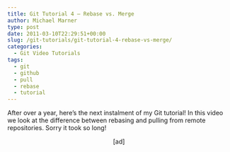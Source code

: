 ```yaml
---
title: Git Tutorial 4 – Rebase vs. Merge
author: Michael Marner
type: post
date: 2011-03-10T22:29:51+00:00
slug: /git-tutorials/git-tutorial-4-rebase-vs-merge/
categories:
  - Git Video Tutorials
tags:
  - git
  - github
  - pull
  - rebase
  - tutorial
---
```


After over a year, here&#8217;s the next instalment of my Git tutorial! In this video we look at the difference between rebasing and pulling from remote repositories. Sorry it took so long!

<!--more-->

<p style="text-align: center;">
  [ad]
</p>

[1]: ../wp-content/uploads/2011/03/git-logo.png
